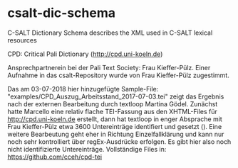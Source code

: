 # csalt-dic-schema
C-SALT Dictionary Schema describes the XML used in C-SALT lexical resources

CPD: Critical Pali Dictionary (http://cpd.uni-koeln.de)

Ansprechpartnerein bei der Pali Text Society: Frau Kieffer-Pülz. Einer Aufnahme in das csalt-Repository wurde von Frau Kieffer-Pülz zugestimmt.

Das am 03-07-2018 hier hinzugefügte Sample-File: "examples/CPD_Auszug_Arbeitsstand_2017-07-03.tei" zeigt das Ergebnis nach der externen Bearbeitung durch textloop Martina Gödel. Zunächst hatte Marcello eine relativ flache TEI-Fassung aus den XHTML-Files für http://cpd.uni-koeln.de erstellt, dann hat textloop in enger Absprache mit Frau Kieffer-Pülz etwa 3600 Untereinträge identifiert und gesetzt (<re>). Eine weitere Bearbeutung geht eher in Richtung Einzelfallklärung und kann nur noch sehr kontrolliert über regEx-Ausdrücke erfolgen. Es gibt hier also noch nicht identifizierte Untereinträge. Vollständige Files in: https://github.com/cceh/cpd-tei
